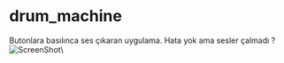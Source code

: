 # drum_machine

Butonlara basılınca ses çıkaran uygulama. Hata yok ama sesler çalmadı ?\
![ScreenShot](/screen_shots/img.png)\
